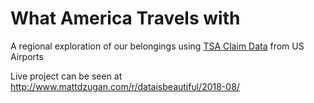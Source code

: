 # What America Travels with
A regional exploration of our belongings using [TSA Claim Data](https://www.dhs.gov/tsa-claims-data) from US Airports

Live project can be seen at http://www.mattdzugan.com/r/dataisbeautiful/2018-08/
